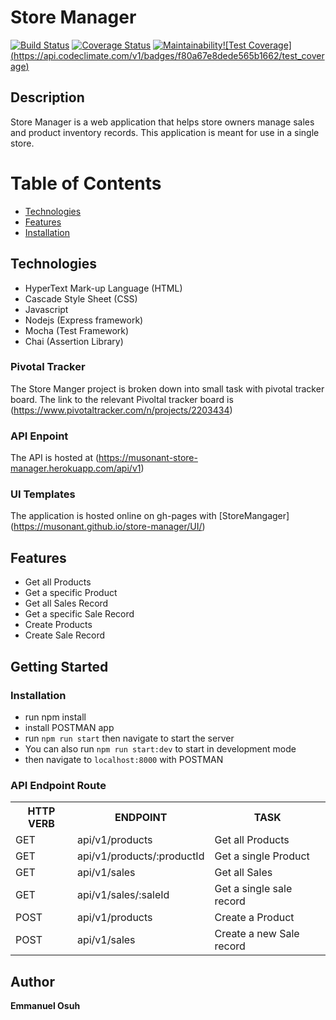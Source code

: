 # Store Manager
[![Build Status](https://travis-ci.org/musonant/store-manager.svg?branch=api)](https://travis-ci.org/musonant/store-manager)
[![Coverage Status](https://coveralls.io/repos/github/musonant/store-manager/badge.svg?branch=master)](https://coveralls.io/github/musonant/store-manager?branch=master)
[![Maintainability](https://api.codeclimate.com/v1/badges/f80a67e8dede565b1662/maintainability)](https://codeclimate.com/github/musonant/store-manager/maintainability)[![Test Coverage]
(https://api.codeclimate.com/v1/badges/f80a67e8dede565b1662/test_coverage)](https://codeclimate.com/github/musonant/store-manager/test_coverage)

## Description
Store Manager is a web application that helps store owners manage sales and product inventory records. This application is meant for use in a single store.

# Table of Contents

 * [Technologies](#technologies)
 * [Features](#features)
 * [Installation](#installation)

## Technologies
* HyperText Mark-up Language (HTML)
* Cascade Style Sheet (CSS)
* Javascript
* Nodejs (Express framework)
* Mocha (Test Framework)
* Chai (Assertion Library)

### Pivotal Tracker
The Store Manger project is broken down into small task with pivotal tracker board. The link to the relevant Pivoltal tracker board is (https://www.pivotaltracker.com/n/projects/2203434)

### API Enpoint
The API is hosted at (https://musonant-store-manager.herokuapp.com/api/v1)

### UI Templates
The application is hosted online on gh-pages with 
 [StoreMangager] (https://musonant.github.io/store-manager/UI/)


## Features
- Get all Products
- Get a specific Product
- Get all Sales Record
- Get a specific Sale Record
- Create Products
- Create Sale Record


## Getting Started
### Installation
- run npm install
- install POSTMAN app
- run `npm run start` then navigate to start the server
- You can also run `npm run start:dev` to start in development mode 
- then navigate to `localhost:8000` with POSTMAN


### API Endpoint Route 
<table>
<tr><th>HTTP VERB</th><th>ENDPOINT</th><th>TASK</th></tr>

<tr><td>GET</td> <td>api/v1/products</td> <td> Get all Products</td></tr>

<tr><td>GET</td> <td>api/v1/products/:productId</td> <td> Get a single Product</td></tr>

<tr><td>GET</td> <td>api/v1/sales</td> <td> Get all Sales </td></tr>

<tr><td>GET</td> <td>api/v1/sales/:saleId</td> <td> Get a single sale record</td></tr> 

<tr><td>POST</td> <td>api/v1/products</td> <td> Create a Product </td></tr>

<tr><td>POST</td> <td>api/v1/sales</td> <td> Create a new Sale record </td></tr>


</table>

## Author
**Emmanuel Osuh** 
